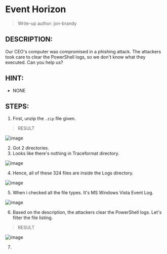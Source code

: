 # Event Horizon
> Write-up author: jon-brandy
## DESCRIPTION:
Our CEO's computer was compromised in a phishing attack. The attackers took care to clear the PowerShell logs, so we don't know what they executed. Can you help us?
## HINT:
- NONE
## STEPS:
1. First, unzip the `.zip` file given.

> RESULT

![image](https://user-images.githubusercontent.com/70703371/209458111-64fad8f6-bcc5-4851-a76e-fa72f60ab02d.png)


2. Got 2 directories.
3. Looks like there's nothing in Traceformat directory.

![image](https://user-images.githubusercontent.com/70703371/210166652-2efe495b-b351-46d8-ab34-c66c2e21a2be.png)


4. Hence, all of these 324 files are inside the Logs directory.

![image](https://user-images.githubusercontent.com/70703371/210166679-b96ff294-57ff-422e-a06f-ffb8e4b4cfbf.png)


5. When i checked all the file types. It's MS Windows Vista Event Log.

![image](https://user-images.githubusercontent.com/70703371/210166706-c5e2d357-c979-44e7-aa93-eb17a5758007.png)


6. Based on the description, the attackers clear the PowerShell logs. Let's filter the file listing.

> RESULT

![image](https://user-images.githubusercontent.com/70703371/210166786-55d61a5a-50c8-41a4-b1ed-520d10200808.png)


7. 

